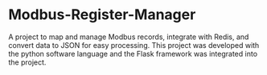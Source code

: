 # Modbus-Register-Manager
A project to map and manage Modbus records, integrate with Redis, and convert data to JSON for easy processing. 
This project was developed with the python software language and the Flask framework was integrated into the project.
